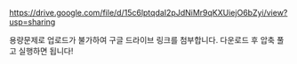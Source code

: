 
https://drive.google.com/file/d/15c6lptqdaI2pJdNiMr9qKXUiejO6bZyi/view?usp=sharing

용량문제로 업로드가 불가하여 구글 드라이브 링크를 첨부합니다.
다운로드 후 압축 풀고 실행하면 됩니다!
